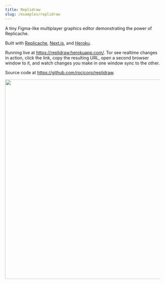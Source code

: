 ```yaml
---
title: Replidraw
slug: /examples/replidraw
---
```


A tiny Figma-like multiplayer graphics editor demonstrating the power of Replicache.

Built with [Replicache](https://replicache.dev), [Next.js](https://nextjs.org/), and [Heroku](https://heroku.com/).

Running live at https://replidraw.herokuapp.com/. Tor see realtime changes in action, click the link, copy the resulting URL, open a second browser window to it, and watch changes you make in one window sync to the other.

Source code at https://github.com/rocicorp/replidraw.

<p class="text--center">
  <img src="/img/setup/replidraw.webp" width="650"/>
</p>
